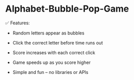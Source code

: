 # Alphabet-Bubble-Pop-Game

✅ Features:
- Random letters appear as bubbles

- Click the correct letter before time runs out

- Score increases with each correct click

- Game speeds up as you score higher

- Simple and fun – no libraries or APIs
